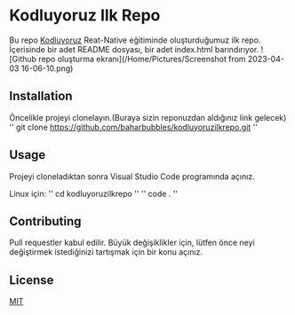 # Kodluyoruz Ilk Repo
Bu repo [Kodluyoruz](https://kodluyoruz.org/) Reat-Native eğitiminde oluşturduğumuz ilk repo. İçerisinde bir adet README dosyası, bir adet index.html barındırıyor.
![Github repo oluşturma ekranı](/Home/Pictures/Screenshot from 2023-04-03 16-06-10.png)

## Installation
Öncelikle projeyi clonelayın.(Buraya sizin reponuzdan aldığınız link gelecek)
'' git clone https://github.com/baharbubbles/kodluyoruzilkrepo.git ''

## Usage 
Projeyi cloneladıktan sonra Visual Studio Code programında açınız.

Linux için:
'' cd kodluyoruzilkrepo ''
'' code . ''

## Contributing
Pull requestler kabul edilir. Büyük değişiklikler için, lütfen önce neyi değiştirmek istediğinizi tartışmak için bir konu açınız.

## License
[MIT](https://choosealicense.com/licenses/mit/)

